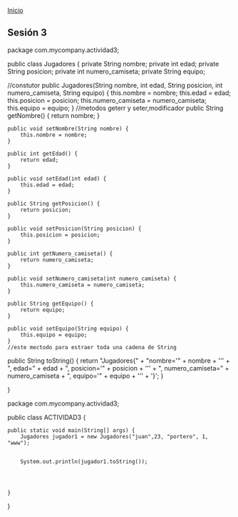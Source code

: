 <!-- No borrar o modificar -->
[Inicio](./index.md)

## Sesión 3 


<!-- Su documentación aquí -->package com.mycompany.actividad3;


public class Jugadores {
  private String nombre;
  private int edad;
  private String posicion;
  private int numero_camiseta;
  private String equipo;

  //constutor
    public Jugadores(String nombre, int edad, String posicion, int numero_camiseta, String equipo) {
        this.nombre = nombre;
        this.edad = edad;
        this.posicion = posicion;
        this.numero_camiseta = numero_camiseta;
        this.equipo = equipo;
    }
    //metodos geterr y seter,modificador
    public String getNombre() {
        return nombre;
    }

    public void setNombre(String nombre) {
        this.nombre = nombre;
    }

    public int getEdad() {
        return edad;
    }

    public void setEdad(int edad) {
        this.edad = edad;
    }

    public String getPosicion() {
        return posicion;
    }

    public void setPosicion(String posicion) {
        this.posicion = posicion;
    }

    public int getNumero_camiseta() {
        return numero_camiseta;
    }

    public void setNumero_camiseta(int numero_camiseta) {
        this.numero_camiseta = numero_camiseta;
    }

    public String getEquipo() {
        return equipo;
    }

    public void setEquipo(String equipo) {
        this.equipo = equipo;
    }
    //este mectodo para estraer toda una cadena de String
    
  public String toString() {
    return "Jugadores{" +
        "nombre='" + nombre + '\'' +
        ", edad=" + edad +
        ", posicion='" + posicion + '\'' +
        ", numero_camiseta=" + numero_camiseta +
        ", equipo='" + equipo + '\'' +
        '}';
  }
    
    
}

package com.mycompany.actividad3;

public class ACTIVIDAD3 {

    public static void main(String[] args) {
        Jugadores jugador1 = new Jugadores("juan",23, "portero", 1, "www");
        
        
        System.out.println(jugador1.toString());
        
        
        
        
    }
}






